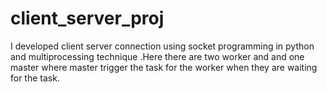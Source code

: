 # client_server_proj
I developed client server connection using socket programming in python and multiprocessing technique .Here there are two worker and and one master where master trigger the task for the worker when they are waiting for the task.
